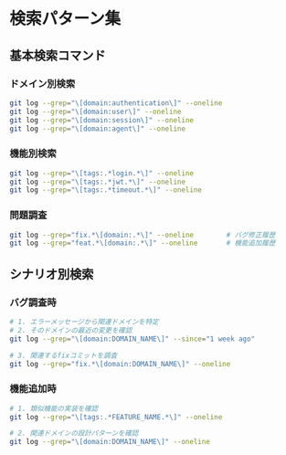 # 検索パターン集

## 基本検索コマンド

### ドメイン別検索
```bash
git log --grep="\[domain:authentication\]" --oneline
git log --grep="\[domain:user\]" --oneline
git log --grep="\[domain:session\]" --oneline
git log --grep="\[domain:agent\]" --oneline
```

### 機能別検索
```bash
git log --grep="\[tags:.*login.*\]" --oneline
git log --grep="\[tags:.*jwt.*\]" --oneline
git log --grep="\[tags:.*timeout.*\]" --oneline
```

### 問題調査
```bash
git log --grep="fix.*\[domain:.*\]" --oneline        # バグ修正履歴
git log --grep="feat.*\[domain:.*\]" --oneline       # 機能追加履歴
```

## シナリオ別検索

### バグ調査時
```bash
# 1. エラーメッセージから関連ドメインを特定
# 2. そのドメインの最近の変更を確認
git log --grep="\[domain:DOMAIN_NAME\]" --since="1 week ago"

# 3. 関連するfixコミットを調査
git log --grep="fix.*\[domain:DOMAIN_NAME\]" --oneline
```

### 機能追加時
```bash
# 1. 類似機能の実装を確認
git log --grep="\[tags:.*FEATURE_NAME.*\]" --oneline

# 2. 関連ドメインの設計パターンを確認
git log --grep="\[domain:DOMAIN_NAME\]" --oneline
```